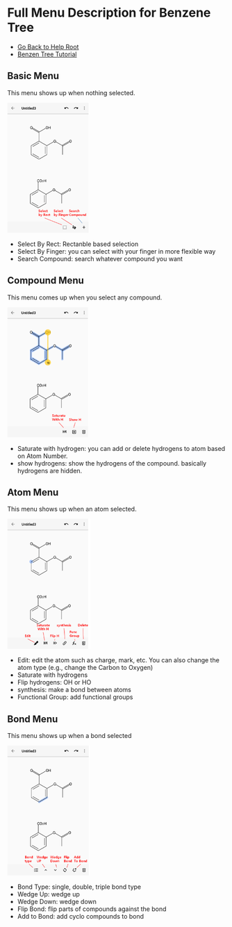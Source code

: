 # Full Menu Description for Benzene Tree

* [Go Back to Help Root](README.md) 
* [Benzen Tree Tutorial](BenzeneTreeTutorial.md) 

## Basic Menu

This menu shows up when nothing selected.

<img src="https://github.com/ktnslt/benzene/blob/images/images/menu/basic.png" height="300">

* Select By Rect: Rectanble based selection
* Select By Finger: you can select with your finger in more flexible way
* Search Compound: search whatever compound you want

## Compound Menu

This menu comes up when you select any compound.

<img src="https://github.com/ktnslt/benzene/blob/images/images/menu/compound_menu.png" height="300">

* Saturate with hydrogen: you can add or delete hydrogens to atom based on Atom Number.
* show hydrogens: show the hydrogens of the compound. basically hydrogens are hidden.

## Atom Menu

This menu shows up when an atom selected.

<img src="https://github.com/ktnslt/benzene/blob/images/images/menu/atom_menu.png" height="300">

* Edit: edit the atom such as charge, mark, etc. You can also change the atom type (e.g., change the Carbon to Oxygen)
* Saturate with hydrogens
* Flip hydrogens: OH or HO
* synthesis: make a bond between atoms
* Functional Group: add functional groups

## Bond Menu

This menu shows up when a bond selected

<img src="https://github.com/ktnslt/benzene/blob/images/images/menu/bond_menu.png" height="300">

* Bond Type: single, double, triple bond type
* Wedge Up: wedge up
* Wedge Down: wedge down
* Flip Bond: flip parts of compounds against the bond
* Add to Bond: add cyclo compounds to bond

